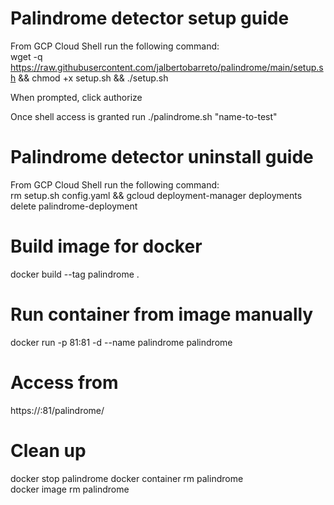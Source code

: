 # Palindrome detector setup guide
From GCP Cloud Shell run the following command:<br>
wget -q https://raw.githubusercontent.com/jalbertobarreto/palindrome/main/setup.sh && chmod +x setup.sh && ./setup.sh

When prompted, click authorize

Once shell access is granted run ./palindrome.sh "name-to-test"

# Palindrome detector uninstall guide
From GCP Cloud Shell run the following command:<br>
rm setup.sh config.yaml && gcloud deployment-manager deployments delete palindrome-deployment


# Build image for docker
docker build --tag palindrome .

# Run container from image manually
docker run -p 81:81 -d --name palindrome palindrome

# Access from
https://<SERVER-IP>:81/palindrome/<word>
  
# Clean up
docker stop palindrome
docker container rm palindrome\
docker image rm palindrome
